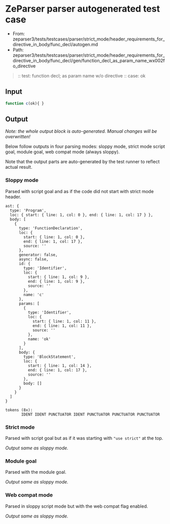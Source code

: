 # ZeParser parser autogenerated test case

- From: zeparser3/tests/testcases/parser/strict_mode/header_requirements_for_directive_in_body/func_decl/autogen.md
- Path: zeparser3/tests/testcases/parser/strict_mode/header_requirements_for_directive_in_body/func_decl/gen/function_decl_as_param_name_wx002fo_directive

> :: test: function decl; as param name w/o directive
> :: case: ok

## Input


`````js
function c(ok){ }
`````

## Output

_Note: the whole output block is auto-generated. Manual changes will be overwritten!_

Below follow outputs in four parsing modes: sloppy mode, strict mode script goal, module goal, web compat mode (always sloppy).

Note that the output parts are auto-generated by the test runner to reflect actual result.

### Sloppy mode

Parsed with script goal and as if the code did not start with strict mode header.

`````
ast: {
  type: 'Program',
  loc: { start: { line: 1, col: 0 }, end: { line: 1, col: 17 } },
  body: [
    {
      type: 'FunctionDeclaration',
      loc: {
        start: { line: 1, col: 0 },
        end: { line: 1, col: 17 },
        source: ''
      },
      generator: false,
      async: false,
      id: {
        type: 'Identifier',
        loc: {
          start: { line: 1, col: 9 },
          end: { line: 1, col: 9 },
          source: ''
        },
        name: 'c'
      },
      params: [
        {
          type: 'Identifier',
          loc: {
            start: { line: 1, col: 11 },
            end: { line: 1, col: 11 },
            source: ''
          },
          name: 'ok'
        }
      ],
      body: {
        type: 'BlockStatement',
        loc: {
          start: { line: 1, col: 14 },
          end: { line: 1, col: 17 },
          source: ''
        },
        body: []
      }
    }
  ]
}

tokens (8x):
       IDENT IDENT PUNCTUATOR IDENT PUNCTUATOR PUNCTUATOR PUNCTUATOR
`````

### Strict mode

Parsed with script goal but as if it was starting with `"use strict"` at the top.

_Output same as sloppy mode._

### Module goal

Parsed with the module goal.

_Output same as sloppy mode._

### Web compat mode

Parsed in sloppy script mode but with the web compat flag enabled.

_Output same as sloppy mode._
